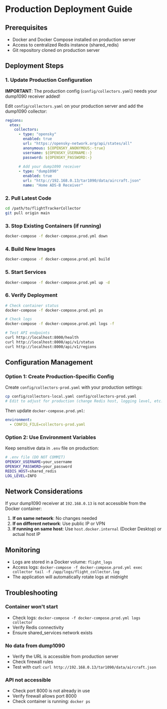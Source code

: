 # Production Deployment Guide

## Prerequisites
- Docker and Docker Compose installed on production server
- Access to centralized Redis instance (shared_redis)
- Git repository cloned on production server

## Deployment Steps

### 1. Update Production Configuration

**IMPORTANT**: The production config (`config/collectors.yaml`) needs your dump1090 receiver added!

Edit `config/collectors.yaml` on your production server and add the dump1090 collector:

```yaml
regions:
  etex:
    collectors:
      - type: "opensky"
        enabled: true
        url: "https://opensky-network.org/api/states/all"
        anonymous: ${OPENSKY_ANONYMOUS:-true}
        username: ${OPENSKY_USERNAME:-}
        password: ${OPENSKY_PASSWORD:-}
      
      # Add your dump1090 receiver
      - type: "dump1090"
        enabled: true
        url: "http://192.168.0.13/tar1090/data/aircraft.json"
        name: "Home ADS-B Receiver"
```

### 2. Pull Latest Code

```bash
cd /path/to/flightTrackerCollector
git pull origin main
```

### 3. Stop Existing Containers (if running)

```bash
docker-compose -f docker-compose.prod.yml down
```

### 4. Build New Images

```bash
docker-compose -f docker-compose.prod.yml build
```

### 5. Start Services

```bash
docker-compose -f docker-compose.prod.yml up -d
```

### 6. Verify Deployment

```bash
# Check container status
docker-compose -f docker-compose.prod.yml ps

# Check logs
docker-compose -f docker-compose.prod.yml logs -f

# Test API endpoints
curl http://localhost:8000/health
curl http://localhost:8000/api/v1/status
curl http://localhost:8000/api/v1/regions
```

## Configuration Management

### Option 1: Create Production-Specific Config
Create `config/collectors-prod.yaml` with your production settings:
```bash
cp config/collectors-local.yaml config/collectors-prod.yaml
# Edit to adjust for production (change Redis host, logging level, etc.)
```

Then update `docker-compose.prod.yml`:
```yaml
environment:
  - CONFIG_FILE=collectors-prod.yaml
```

### Option 2: Use Environment Variables
Keep sensitive data in `.env` file on production:
```bash
# .env file (DO NOT COMMIT)
OPENSKY_USERNAME=your_username
OPENSKY_PASSWORD=your_password
REDIS_HOST=shared_redis
LOG_LEVEL=INFO
```

## Network Considerations

If your dump1090 receiver at `192.168.0.13` is not accessible from the Docker container:

1. **If on same network**: No changes needed
2. **If on different network**: Use public IP or VPN
3. **If running on same host**: Use `host.docker.internal` (Docker Desktop) or actual host IP

## Monitoring

- Logs are stored in a Docker volume: `flight_logs`
- Access logs: `docker-compose -f docker-compose.prod.yml exec collector tail -f /app/logs/flight_collector.log`
- The application will automatically rotate logs at midnight

## Troubleshooting

### Container won't start
- Check logs: `docker-compose -f docker-compose.prod.yml logs collector`
- Verify Redis connectivity
- Ensure shared_services network exists

### No data from dump1090
- Verify the URL is accessible from production server
- Check firewall rules
- Test with curl: `curl http://192.168.0.13/tar1090/data/aircraft.json`

### API not accessible
- Check port 8000 is not already in use
- Verify firewall allows port 8000
- Check container is running: `docker ps`